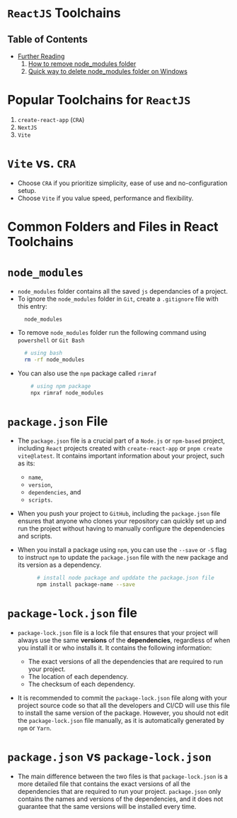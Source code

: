 # `ReactJS` Toolchains

## Table of Contents
- [Further Reading]()
    1. [How to remove node_modules folder](https://sebhastian.com/remove-node-modules/)
    2. [Quick way to delete node_modules folder on Windows](https://www.cloudhadoop.com/nodejs-quick-way-delete-node-modules)

# Popular Toolchains for `ReactJS`
1. `create-react-app` (`CRA`)
2. `NextJS`
3. `Vite`

# `Vite` vs. `CRA`
* Choose `CRA` if you prioritize simplicity, ease of use and no-configuration setup.
* Choose `Vite` if you value speed, performance and flexibility.

# Common Folders and Files in React Toolchains

# `node_modules`
* `node_modules` folder contains all the saved `js` dependancies of a project.
* To ignore the `node_modules` folder in `Git`, create a `.gitignore` file with this entry:
    ```gitignore
      node_modules
    ```
* To remove `node_modules` folder run the following command using `powershell` or `Git Bash`
    ```sh
      # using bash
      rm -rf node_modules
    ```
* You can also use the `npm` package called `rimraf`
    ```sh
        # using npm package
        npx rimraf node_modules
    ```
# `package.json` File
* The `package.json` file  is a crucial part of a `Node.js` or `npm-based` project, including `React` projects created with `create-react-app` or `pnpm create vite@latest`. It contains important information about your project, such as its:
  * `name`, 
  * `version`, 
  * `dependencies`, and 
  * `scripts`.
  
* When you push your project to `GitHub`, including the `package.json` file ensures that anyone who clones your repository can quickly set up and run the project without having to manually configure the dependencies and scripts.

* When you install a package using `npm`, you can use the `--save` or `-S` flag to instruct `npm` to update the `package.json` file with the new package and its version as a dependency. 

  ```sh
        # install node package and upddate the package.json file
        npm install package-name --save
  ```


# `package-lock.json` file
* `package-lock.json` file is a lock file that ensures that your project will always use the same __versions__ of the __dependencies__, regardless of when you install it or who installs it. It contains the following information:
  * The exact versions of all the dependencies that are required to run your project.
  * The location of each dependency.
  * The checksum of each dependency.

* It is recommended to commit the `package-lock.json` file along with your project source code so that all the developers and CI/CD will use this file to install the same version of the package. However, you should not edit the `package-lock.json` file manually, as it is automatically generated by `npm` or `Yarn`.

# `package.json` vs `package-lock.json`
* The main difference between the two files is that `package-lock.json` is a more detailed file that contains the exact versions of all the dependencies that are required to run your project. `package.json` only contains the names and versions of the dependencies, and it does not guarantee that the same versions will be installed every time.